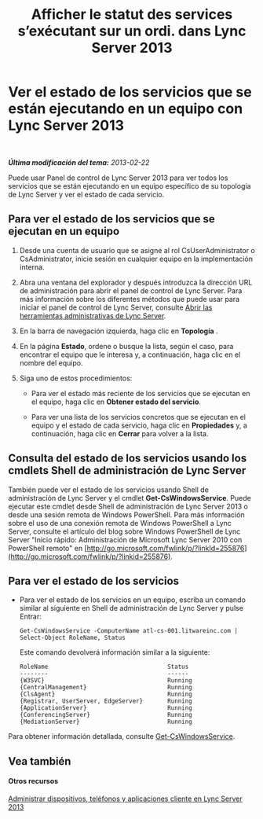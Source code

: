 ﻿---
title: "Afficher le statut des services s’exécutant sur un ordi. dans Lync Server 2013"
TOCTitle: "Afficher le statut des services s’exécutant sur un ordi. dans Lync Server 2013"
ms:assetid: f41918e7-4c02-431e-840a-88a1f36ae499
ms:mtpsurl: https://technet.microsoft.com/es-es/library/Gg182606(v=OCS.15)
ms:contentKeyID: 48277176
ms.date: 01/07/2017
mtps_version: v=OCS.15
ms.translationtype: HT
---

# Ver el estado de los servicios que se están ejecutando en un equipo con Lync Server 2013

 

_**Última modificación del tema:** 2013-02-22_

Puede usar Panel de control de Lync Server 2013 para ver todos los servicios que se están ejecutando en un equipo específico de su topología de Lync Server y ver el estado de cada servicio.

## Para ver el estado de los servicios que se ejecutan en un equipo

1.  Desde una cuenta de usuario que se asigne al rol CsUserAdministrator o CsAdministrator, inicie sesión en cualquier equipo en la implementación interna.

2.  Abra una ventana del explorador y después introduzca la dirección URL de administración para abrir el panel de control de Lync Server. Para más información sobre los diferentes métodos que puede usar para iniciar el panel de control de Lync Server, consulte [Abrir las herramientas administrativas de Lync Server](lync-server-2013-open-lync-server-administrative-tools.md).

3.  En la barra de navegación izquierda, haga clic en **Topología** .

4.  En la página **Estado**, ordene o busque la lista, según el caso, para encontrar el equipo que le interesa y, a continuación, haga clic en el nombre del equipo.

5.  Siga uno de estos procedimientos:
    
      - Para ver el estado más reciente de los servicios que se ejecutan en el equipo, haga clic en **Obtener estado del servicio**.
    
      - Para ver una lista de los servicios concretos que se ejecutan en el equipo y el estado de cada servicio, haga clic en **Propiedades** y, a continuación, haga clic en **Cerrar** para volver a la lista.

## Consulta del estado de los servicios usando los cmdlets Shell de administración de Lync Server

También puede ver el estado de los servicios usando Shell de administración de Lync Server y el cmdlet **Get-CsWindowsService**. Puede ejecutar este cmdlet desde Shell de administración de Lync Server 2013 o desde una sesión remota de Windows PowerShell. Para más información sobre el uso de una conexión remota de Windows PowerShell a Lync Server, consulte el artículo del blog sobre Windows PowerShell de Lync Server "Inicio rápido: Administración de Microsoft Lync Server 2010 con PowerShell remoto" en [http://go.microsoft.com/fwlink/p/?linkId=255876](http://go.microsoft.com/fwlink/p/?linkid=255876).

## Para ver el estado de los servicios

  - Para ver el estado de los servicios en un equipo, escriba un comando similar al siguiente en Shell de administración de Lync Server y pulse Entrar:
    
        Get-CsWindowsService -ComputerName atl-cs-001.litwareinc.com | Select-Object RoleName, Status
    
    Este comando devolverá información similar a la siguiente:
    
        RoleName                                  Status
        --------                                  ------
        {W3SVC}                                   Running
        {CentralManagement}                       Running
        {ClsAgent}                                Running
        {Registrar, UserServer, EdgeServer}       Running
        {ApplicationServer}                       Running
        {ConferencingServer}                      Running
        {MediationServer}                         Running

Para obtener información detallada, consulte [Get-CsWindowsService](https://docs.microsoft.com/en-us/powershell/module/skype/Get-CsWindowsService).

## Vea también

#### Otros recursos

[Administrar dispositivos, teléfonos y aplicaciones cliente en Lync Server 2013](lync-server-2013-managing-devices-phones-and-client-applications.md)

